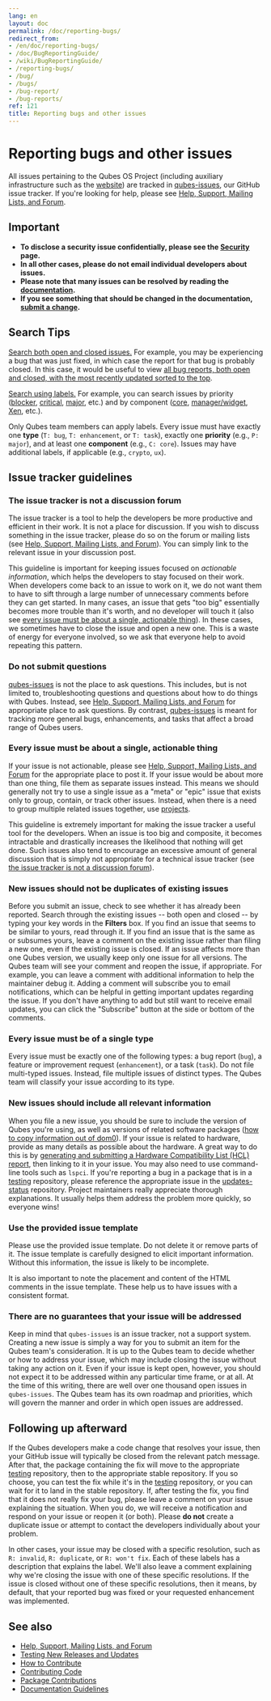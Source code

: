 ```yaml
---
lang: en
layout: doc
permalink: /doc/reporting-bugs/
redirect_from:
- /en/doc/reporting-bugs/
- /doc/BugReportingGuide/
- /wiki/BugReportingGuide/
- /reporting-bugs/
- /bug/
- /bugs/
- /bug-report/
- /bug-reports/
ref: 121
title: Reporting bugs and other issues
---
```


# Reporting bugs and other issues

All issues pertaining to the Qubes OS Project (including auxiliary infrastructure such as the [website](/)) are tracked in [qubes-issues](https://github.com/QubesOS/qubes-issues/issues), our GitHub issue tracker.
If you're looking for help, please see [Help, Support, Mailing Lists, and Forum](/support/).

## Important

- **To disclose a security issue confidentially, please see the [Security](/security/) page.**
- **In all other cases, please do not email individual developers about issues.**
- **Please note that many issues can be resolved by reading the [documentation](/doc/).**
- **If you see something that should be changed in the documentation, [submit a change](/doc/doc-guidelines/).**

## Search Tips

[Search both open and closed issues.](https://github.com/QubesOS/qubes-issues/issues?utf8=%E2%9C%93&q=is%3Aissue)
For example, you may be experiencing a bug that was just fixed, in which case the report for that bug is probably closed.
In this case, it would be useful to view [all bug reports, both open and closed, with the most recently updated sorted to the top](https://github.com/QubesOS/qubes-issues/issues?q=label%3Abug+sort%3Aupdated-desc).

[Search using labels.](https://github.com/QubesOS/qubes-issues/labels)
For example, you can search issues by priority ([blocker](https://github.com/QubesOS/qubes-issues/labels/P%3A%20blocker), [critical](https://github.com/QubesOS/qubes-issues/labels/P%3A%20critical), [major](https://github.com/QubesOS/qubes-issues/labels/P%3A%20major), etc.) and by component ([core](https://github.com/QubesOS/qubes-issues/issues?q=is%3Aopen+is%3Aissue+label%3A%22C%3A+core%22), [manager/widget](https://github.com/QubesOS/qubes-issues/issues?utf8=%E2%9C%93&q=is%3Aopen+is%3Aissue+label%3A%22C%3A+manager%2Fwidget%22+), [Xen](https://github.com/QubesOS/qubes-issues/issues?q=is%3Aopen+is%3Aissue+label%3A%22C%3A+Xen%22), etc.).

Only Qubes team members can apply labels.
Every issue must have exactly one **type** (`T: bug`, `T: enhancement`, or `T: task`), exactly one **priority** (e.g., `P: major`), and at least one **component** (e.g., `C: core`).
Issues may have additional labels, if applicable (e.g., `crypto`, `ux`).

## Issue tracker guidelines

### The issue tracker is not a discussion forum

The issue tracker is a tool to help the developers be more productive and efficient in their work.
It is not a place for discussion.
If you wish to discuss something in the issue tracker, please do so on the forum or mailing lists (see [Help, Support, Mailing Lists, and Forum](/support/)).
You can simply link to the relevant issue in your discussion post.

This guideline is important for keeping issues focused on *actionable information*, which helps the developers to stay focused on their work.
When developers come back to an issue to work on it, we do not want them to have to sift through a large number of unnecessary comments before they can get started.
In many cases, an issue that gets "too big" essentially becomes more trouble than it's worth, and no developer will touch it (also see [every issue must be about a single, actionable thing](#every-issue-must-be-about-a-single-actionable-thing)).
In these cases, we sometimes have to close the issue and open a new one.
This is a waste of energy for everyone involved, so we ask that everyone help to avoid repeating this pattern.

### Do not submit questions

[qubes-issues](https://github.com/QubesOS/qubes-issues/issues) is not the place to ask questions.
This includes, but is not limited to, troubleshooting questions and questions about how to do things with Qubes.
Instead, see [Help, Support, Mailing Lists, and Forum](/support/) for appropriate place to ask questions.
By contrast, [qubes-issues](https://github.com/QubesOS/qubes-issues/issues) is meant for tracking more general bugs, enhancements, and tasks that affect a broad range of Qubes users.

### Every issue must be about a single, actionable thing

If your issue is not actionable, please see [Help, Support, Mailing Lists, and Forum](/support/) for the appropriate place to post it.
If your issue would be about more than one thing, file them as separate issues instead.
This means we should generally not try to use a single issue as a "meta" or "epic" issue that exists only to group, contain, or track other issues.
Instead, when there is a need to group multiple related issues together, use [projects](https://github.com/QubesOS/qubes-issues/projects).

This guideline is extremely important for making the issue tracker a useful tool for the developers.
When an issue is too big and composite, it becomes intractable and drastically increases the likelihood that nothing will get done.
Such issues also tend to encourage an excessive amount of general discussion that is simply not appropriate for a technical issue tracker (see [the issue tracker is not a discussion forum](#the-issue-tracker-is-not-a-discussion-forum)).

### New issues should not be duplicates of existing issues

Before you submit an issue, check to see whether it has already been reported.
Search through the existing issues -- both open and closed -- by typing your key words in the **Filters** box.
If you find an issue that seems to be similar to yours, read through it.
If you find an issue that is the same as or subsumes yours, leave a comment on the existing issue rather than filing a new one, even if the existing issue is closed.
If an issue affects more than one Qubes version, we usually keep only one issue for all versions.
The Qubes team will see your comment and reopen the issue, if appropriate.
For example, you can leave a comment with additional information to help the maintainer debug it.
Adding a comment will subscribe you to email notifications, which can be helpful in getting important updates regarding the issue.
If you don't have anything to add but still want to receive email updates, you can click the "Subscribe" button at the side or bottom of the comments.

### Every issue must be of a single type

Every issue must be exactly one of the following types: a bug report (`bug`), a feature or improvement request (`enhancement`), or a task (`task`).
Do not file multi-typed issues.
Instead, file multiple issues of distinct types.
The Qubes team will classify your issue according to its type.

### New issues should include all relevant information

When you file a new issue, you should be sure to include the version of Qubes you're using, as well as versions of related software packages ([how to copy information out of dom0](/doc/copy-from-dom0/)).
If your issue is related to hardware, provide as many details as possible about the hardware.
A great way to do this is by [generating and submitting a Hardware Compatibility List (HCL) report](/doc/hcl/#generating-and-submitting-new-reports), then linking to it in your issue.
You may also need to use command-line tools such as `lspci`.
If you're reporting a bug in a package that is in a [testing](/doc/testing/) repository, please reference the appropriate issue in the [updates-status](https://github.com/QubesOS/updates-status/issues) repository.
Project maintainers really appreciate thorough explanations.
It usually helps them address the problem more quickly, so everyone wins!

### Use the provided issue template

Please use the provided issue template.
Do not delete it or remove parts of it.
The issue template is carefully designed to elicit important information.
Without this information, the issue is likely to be incomplete.

It is also important to note the placement and content of the HTML comments in the issue template.
These help us to have issues with a consistent format.

### There are no guarantees that your issue will be addressed

Keep in mind that `qubes-issues` is an issue tracker, not a support system.
Creating a new issue is simply a way for you to submit an item for the Qubes team's consideration.
It is up to the Qubes team to decide whether or how to address your issue, which may include closing the issue without taking any action on it.
Even if your issue is kept open, however, you should not expect it to be addressed within any particular time frame, or at all.
At the time of this writing, there are well over one thousand open issues in `qubes-issues`.
The Qubes team has its own roadmap and priorities, which will govern the manner and order in which open issues are addressed.

## Following up afterward

If the Qubes developers make a code change that resolves your issue, then your GitHub issue will typically be closed from the relevant patch message.
After that, the package containing the fix will move to the appropriate [testing](/doc/testing/) repository, then to the appropriate stable repository.
If you so choose, you can test the fix while it's in the [testing](/doc/testing/) repository, or you can wait for it to land in the stable repository.
If, after testing the fix, you find that it does not really fix your bug, please leave a comment on your issue explaining the situation.
When you do, we will receive a notification and respond on your issue or reopen it (or both).
Please **do not** create a duplicate issue or attempt to contact the developers individually about your problem.

In other cases, your issue may be closed with a specific resolution, such as `R: invalid`, `R: duplicate`, or `R: won't fix`.
Each of these labels has a description that explains the label.
We'll also leave a comment explaining why we're closing the issue with one of these specific resolutions.
If the issue is closed without one of these specific resolutions, then it means, by default, that your reported bug was fixed or your requested enhancement was implemented.

## See also

- [Help, Support, Mailing Lists, and Forum](/support/)
- [Testing New Releases and Updates](/doc/testing/)
- [How to Contribute](/doc/contributing/)
- [Contributing Code](/doc/contributing/#contributing-code)
- [Package Contributions](/doc/package-contributions/)
- [Documentation Guidelines](/doc/doc-guidelines/)

